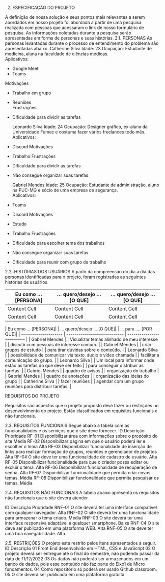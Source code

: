 2.	ESPECIFICAÇÃO DO PROJETO

A definição de nossa solução e seus pontos mais relevantes a serem abordados em nosso projeto foi abordada a partir de uma pesquisa realizada com pessoas que acessaram o link de nosso formulário de pesquisa. As informações coletadas durante a pesquisa serão apresentadas em forma de personas e suas histórias.
2.1.	PERSONAS
As personas levantadas durante o processo de entendimento do problema são apresentadas abaixo:
 	Catherine Silva
	Idade: 23
Ocupação: Estudante de medicina, aluna na faculdade de ciências médicas. 	
Aplicativos:
* Google Meet
* Teams
 
Motivações
* Trabalho em grupo
* Reuniões	
Frustrações
* Dificuldade para dividir as tarefas	 
 
  	Leonardo Silva
	Idade: 24
Ocupação: Designer gráfico, ex-aluno da Universidade Fumec e costuma fazer vários freelances todo mês.  	
Aplicativos:
* Discord
Motivações
* Trabalho
Frustrações
* Dificuldade para dividir as tarefas
* Não consegue organizar suas tarefas	

  	Gabriel Mendes
	Idade: 25
Ocupação: Estudante de administração, aluno na PUC-MG e sócio de uma empresa de segurança.	
Aplicativos:
* Teams
* Discord
Motivações
* Estudo
* Trabalho
Frustrações
* Dificuldade para escolher tema dos trabalhos
* Não consegue organizar suas tarefas
* Dificuldade para reunir com grupo de trabalho	
 
2.2.	HISTÓRIAS DOS USUÁRIOS
A partir da compreensão do dia a dia das personas identificadas para o projeto, foram registradas as seguintes histórias de usuários.

| Eu como …  [PERSONA]  | … quero/desejo …    [O QUE] |  … quero/desejo …    [O QUE] |
| --------------------- | --------------------------- | ---------------------------- |
| Content Cell  | Content Cell  | Content Cell  |
| Content Cell  | Content Cell  | Content Cell  |
 
| Eu como …  [PERSONA]| | … quero/desejo …    [O QUE]| 	| … para ....       [POR QUE]| 
| --------------------- | ----------------------------- | -------------------------- | 
| Gabriel Mendes | 	| Visualizar temas alinhado de meu interesse | 	| discutir com pessoas de interesse comum. | 
| Gabriel Mendes | 	| criar grupos de estudo | 	| para tirar dúvidas sobre o conteúdo. | 
| Leonardo Silva | 	| possibilidade de comunicar via texto, áudio e vídeo chamada | 	| facilitar a comunicação do grupo. | 
| Leonardo Silva | 	| Um local para informar onde estão as tarefas do que deve ser feito | 	| para conseguir distribuir as tarefas. | 
| Gabriel Mendes | 	| quadro de avisos | 	| organização do trabalho | 
| Gabriel Mendes | 	| quadro de anotações | 	| organização das ideias do grupo | 
| Catherine Silva | 	| fazer reuniões | 	| agendar com um grupo reuniões para distribuir tarefas. | 


REQUISITOS DO PROJETO

Requisitos são aspectos que o projeto proposto deve fazer ou restrições no desenvolvimento do projeto. Estão classificados em requisitos funcionais e não funcionais.

2.3.	REQUISITOS FUNCIONAIS
Segue abaixo a tabela com as funcionalidades e os serviços que o site deve fornecer.
ID	Descrição	Prioridade
RF-01	Disponibilizar área com informações sobre o propósito do site	Média
RF-02	Disponibilizar página em que o usuário poderá ler e escolher o tema	Alta
RF-03	Disponibilizar funcionalidade de inserção de links para realizar formação de grupos, reuniões e gerenciador de projetos	Alta
RF-04	O site deve ter uma funcionalidade de cadastro de usuário.	Alta
RF-05	Disponibilizar funcionalidade para que o criador possa editar ou excluir o tema.	Alta
RF-06	Disponibilizar funcionalidade de recuperação de senha.	Alta
RF-07	Disponibilizar funcionalidade que permita criar novos temas.	Média
RF-08	Disponibilizar funcionalidade que permita pesquisar os temas.	Média

2.4.	REQUISITOS NÃO FUNCIONAIS
A tabela abaixo apresenta os requisitos não funcionais que o site deverá atender.

ID	Descrição	Prioridade
RNF-01	O site deverá ter uma interface compatível com qualquer navegador.	Alta
RNF-02	O site deverá ter uma funcionalidade para armazenar o tema criado.	Média
RNF-03	O site deverá ter uma interface responsiva adaptável a qualquer smartphone.	Baixa
RNF-04	O site deve ser publicado em uma plataforma WEB.	Alta
RNF-05	O site deve ter uma boa navegabilidade.	Alta

2.5.	RESTRIÇÕES
O projeto está restrito pelos itens apresentados a seguir.
ID	Descrição
01	Front End desenvolvido em HTML, CSS e JavaScript
02	O projeto deverá ser entregue até o final do semestre, não podendo passar da data de 11/12/2022
03	Os dados não poderão ser armazenados em um banco de dados, pois esse conteúdo não faz parte do Eixo1 de Micro fundamentos.
04	Como repositório só poderá ser usado Github classroom.
05	O site deverá ser publicado em uma plataforma gratuita.


